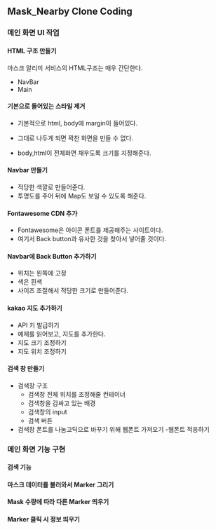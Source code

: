 ## Mask_Nearby Clone Coding

### 메인 화면 UI 작업

#### HTML 구조 만들기

마스크 알리미 서비스의 HTML구조는 매우 간단한다.

- NavBar
- Main

#### 기본으로 들어있는 스타일 제거

- 기본적으로 html, body에 margin이 들어있다.
- 그대로 나두게 되면 꽉찬 화면을 만들 수 없다.

- body,html이 전체화면 채우도록 크기를 지정해준다.

#### Navbar 만들기

- 적당한 색깔로 만들어준다.
- 투명도를 주어 뒤에 Map도 보일 수 있도록 해준다.

#### Fontawesome CDN 추가
- Fontawesome은 아이콘 폰트를 제공해주는 사이트이다.
- 여기서 Back button과 유사한 것을 찾아서 넣어줄 것이다.

#### Navbar에 Back Button 추가하기
- 위치는 왼쪽에 고정
- 색은 흰색
- 사이즈 조절해서 적당한 크기로 만들어준다.

#### kakao 지도 추가하기
- API 키 발급하기
- 예제를 읽어보고, 지도를 추가한다.
- 지도 크기 조정하기
- 지도 위치 조정하기

#### 검색 창 만들기
- 검색창 구조
    - 검색창 전체 위치를 조정해줄 컨테이너
    - 검색창을 감싸고 있는 배경
    - 검색창의 input
    - 검색 버튼
- 검색창 폰트를 나눔고딕으로 바꾸기 위해 웹폰트 가져오기
-웹폰트 적응하기

### 메인 화면 기능 구현

#### 검색 기능

#### 마스크 데이터를 불러와서 Marker 그리기

#### Mask 수량에 따라 다른 Marker 띄우기

#### Marker 클릭 시 정보 띄우기

